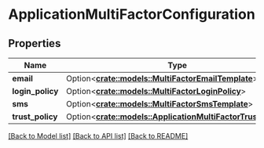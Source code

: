 # ApplicationMultiFactorConfiguration

## Properties

Name | Type | Description | Notes
------------ | ------------- | ------------- | -------------
**email** | Option<[**crate::models::MultiFactorEmailTemplate**](MultiFactorEmailTemplate.md)> |  | [optional]
**login_policy** | Option<[**crate::models::MultiFactorLoginPolicy**](MultiFactorLoginPolicy.md)> |  | [optional]
**sms** | Option<[**crate::models::MultiFactorSmsTemplate**](MultiFactorSMSTemplate.md)> |  | [optional]
**trust_policy** | Option<[**crate::models::ApplicationMultiFactorTrustPolicy**](ApplicationMultiFactorTrustPolicy.md)> |  | [optional]

[[Back to Model list]](../README.md#documentation-for-models) [[Back to API list]](../README.md#documentation-for-api-endpoints) [[Back to README]](../README.md)


